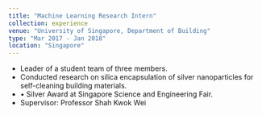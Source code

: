 ```yaml
---
title: "Machine Learning Research Intern"
collection: experience
venue: "University of Singapore, Department of Building"
type: "Mar 2017 - Jan 2018"
location: "Singapore"
---
```


* Leader of a student team of three members.
* Conducted research on silica encapsulation of silver nanoparticles for self-cleaning building materials.
* •	Silver Award at Singapore Science and Engineering Fair.
* Supervisor: Professor Shah Kwok Wei